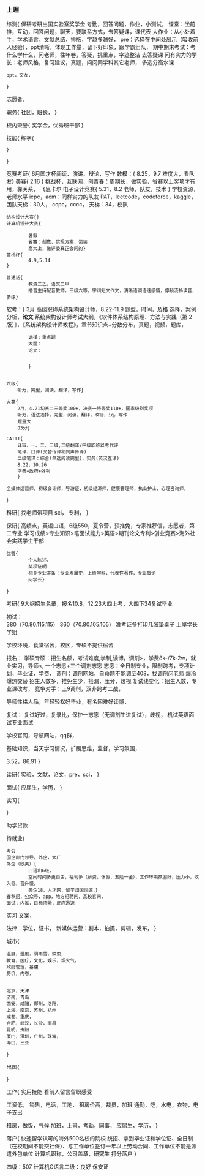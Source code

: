 ### 上理
综测{
    保研考研出国实验室奖学金
    考勤，回答问题，作业，小测试，
    课堂：坐前排，互动，回答问题，聊天，要联系方式，去答疑课，课代表
    大作业：从小处着手，学术语言，文献总结，排版，字越多越好，
    pre：选择在中间处展示（吸收前人经验），ppt清晰，体现工作量，留下好印象，跟学霸组队，
    期中期末考试：考什么学什么，问老师，往年卷，答疑，挑重点，字迹整洁
    去答疑课
    问有实力的学长：老师风格，复习建议，真题，问问同学科其它老师，
    多选分高水课

    ppt，交友，
}

志愿者，

职务{
    社团，班长，
}

校内荣誉{
    奖学金，优秀班干部
}

技能{
    练字{
            
    }

}

竞赛考证{
    6月国才杯阅读、演讲、辩论，写作
    数模：{
            8.25，9.7
            难度大，看队友}
    美赛{
        2.16
    }
    挑战杯，互联网，创青春：周期长，做实验，省赛以上奖项才有用，靠关系，
    飞思卡尔
    电子设计竞赛{
            5.31，8.2
            老师，队友，技术
    }
    学校资源，老师水平
    icpc，acm：同样实力的队友
    PAT，leetcode，codeforce，kaggle，团队天梯：30人，
    ccpc，cccc，
    天梯：34，校队

    结构设计大赛{}
    计算机设计大赛{

            暑假
            省赛：创意，实现方案，包装
            高大上，做评委真正会问的}
    蓝桥杯{
            4.9,5.14
    }

    普通话{
            教资二乙，语文二甲
            播音主持配音教师，三级六等，字词短文作文，清晰语调语速感情，停顿流畅读音，多练}
    

软考：{
            3月
            高级职称系统架构设计师，8.22-11.9
            题型，时间，及格
            选择，案例分析，**论文**
            系统架构设计师考试大纲，《软件体系结构原理、方法与实践（第 2 版）》，《系统架构设计师教程》，章节知识点+分数分布，真题，视频，题库，
            
            选择：重点题
            大题：
            论文：
            
            
            }


    六级{
        听力，完型，阅读，翻译，写作}

    大英{
        2月，4.21初赛二三等奖100+，决赛一特等奖110+，国家级别奖项
        听力，语法选择，完型，阅读，翻译，改错，iq，写作
        题量大
        83分}

    CATTI{
        译审、一、二、三级,二级翻译/中级职称以考代评
        笔译、口译(交替传译和同声传译)
        二级笔译：综合(单选阅读完型)，实务(英汉互译)
        8.22，10.26
        字典+政府+外刊
        }

    全媒体运营师，初级会计师，导游证，初级经济师，健康管理师，执业护士，心理咨询师，
}

科研{
    找老师带项目
    sci，
    专利，
}

保研{
    高绩点，英语口语，6级550，夏令营，预推免，专家推荐信，志愿者，第二专业
    学习成绩>专业知识>笔面试能力>英语>期刊论文专利>创业竞赛>海外社会实践学生干部

    优营{
            个人陈述，
            奖项证明
            相关专业准备：专业发展史，上级学科，代表性著作，专业概论
            问学长}
}

考研{
9大纲招生名录，报名10.8，12.23大四上考，大四下34复试毕业

初试：   
380（70.80.115.115）
360（70.80.105.105）
准考证多打印几张垫桌子
上岸学长学姐


学校环境，食堂宿舍，校区，专硕不提供宿舍

报名：
学硕专硕：招生名额，考试难度,学制,读博，调剂>，学费8k-/7k-2w，就业实习，导师<,
一个志愿+三个调剂志愿
志愿：全日制专业，限制跨考，专项计划，毕业证，学费，
调剂：调剂网站，自命题不能调至408，找调剂问老师
爆冷爆热交替
招生人数多，推免生少，捡漏，压分，歧视
复试线变化：招生人数，专业课改考，
竞争对手：上9调剂，双非跨考二战，

导师性格人品，年轻轻松好毕业，有名困难好读博，


复试：
复试好过，复录比，保护一志愿（无调剂生进复试），歧视，
机试英语面试专业面试


学校官网，导航网站，qq群，


基础知识，当天学习情况，扩展思维，监督，学习氛围，


3.52，86.91
}

读研{
    实验，文献，论文，pre，sci，
}

面试{
    应届生，学历，
}


实习{
    
}


助学贷款


待就业{

    考公
    国企部门领导，外企，大厂
    外企（欧美）{
            口语和6级，
            空闲时间多更自由，福利多（薪资，休假，五险一金），工作环境氛围好，压力小，收入低，晋升慢，
            美企18，人才网，留学归国渠道，}
    春秋招，公众号，app，地方招聘网，高校官网，
    面试：内推，目标清晰，反应迅速

实习
文案，


法律：学位，证书，
新媒体运营：剧本，拍摄，剪辑，发布，
}

城市{

    温度，湿度，阴雨雪，蚊虫，
    教育，医疗，文化，娱乐，烟火气，
    政府管理，基建
    房价，内卷，


    北京，天津
    济南，青岛
    西安，咸阳，郑州，洛阳，
    上海，南京，苏州，杭州
    成都，重庆，
    合肥，武汉，长沙，南昌
    昆明，贵阳
    厦门，深圳，广州，珠海，
    海口，三亚
}

出国{

}

工作{
    实用技能
    看前人留言留职感受
    

工资低，
销售，电话，工地，
租房价高，裁员，加班
通勤，吃，水电，衣物，电子支出


租房，做饭，气候
加班，上司，考勤，同事，
应届生，学历，
}

落户{
    快速留学认可的海外500名校的院校
    统招、拿到毕业证和学位证、全日制（在校期间不能交社保）、与工作单位签订一年以上劳动合同、工作单位不能是派遣外包单位
    计算机职称，公司盖章，研究生
    打分落户
}



四级：507
计算机C语言二级：良好
保安证